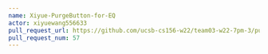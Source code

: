 ```yaml
---
name: Xiyue-PurgeButton-for-EQ
actor: xiyuewang556633
pull_request_url: https://github.com/ucsb-cs156-w22/team03-w22-7pm-3/pull/57
pull_request_num: 57
---
```

